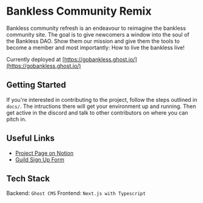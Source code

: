 Bankless Community Remix
========================

Bankless community refresh is an endeavour to reimagine the bankless community site. The goal is to give
newcomers a window into the soul of the Bankless DAO. Show them our mission and give them the tools to become a member and most importantly: How to live the bankless live!

Currently deployed at [https://gobankless.ghost.io/](https://gobankless.ghost.io/)

Getting Started
---------------

If you're interested in contributing to the project, follow the steps outlined in `docs/`. The intructions there will get your environment up and running. Then get active in the discord and talk to other contributors on where you can pitch in.


Useful Links
------------
* [Project Page on Notion](https://www.notion.so/bankless/Website-Refresh-1320df854ac54cb3a65018173b9e5445)
* [Guild Sign Up Form](https://docs.google.com/forms/d/e/1FAIpQLScpV0-OTbcRj-fH8zv7y9EYom-J-PtKxJSgGjBTUmKQ1pHv1g/viewform)


Tech Stack
------------
Backend: `Ghost CMS`
Frontend: `Next.js with Typescript`